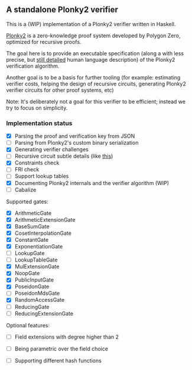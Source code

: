 
A standalone Plonky2 verifier
-----------------------------

This is a (WIP) implementation of a Plonky2 verifier written in Haskell.

[Plonky2](https://github.com/0xPolygonZero/plonky2/) is a zero-knowledge proof
system developed by Polygon Zero, optimized for recursive proofs.

The goal here is to provide an executable specification (along a with less precise,
but [still detailed](commentary/Overview.md) human language description) of 
the Plonky2 verification algorithm. 

Another goal is to be a basis for further tooling (for example:
estimating verifier costs, helping the design of recursive circuits, generating 
Plonky2 verifier circuits for other proof systems, etc)

Note: It's deliberately not a goal for this verifier to be efficient; instead we 
try to focus on simplicity.


### Implementation status

- [x] Parsing the proof and verification key from JSON
- [ ] Parsing from Plonky2's custom binary serialization
- [x] Generating verifier challenges
- [ ] Recursive circuit subtle details (like [this](https://github.com/0xPolygonZero/plonky2/blob/356aefb6863ac881fb71f9bf851582c915428458/plonky2/src/fri/challenges.rs#L55-L64]))
- [x] Constraints check
- [ ] FRI check
- [ ] Support lookup tables
- [x] Documenting Plonky2 internals and the verifier algorithm (WIP)
- [ ] Cabalize

Supported gates:

- [x] ArithmeticGate
- [x] ArithmeticExtensionGate
- [x] BaseSumGate
- [x] CosetInterpolationGate
- [x] ConstantGate
- [x] ExponentiationGate
- [ ] LookupGate
- [ ] LookupTableGate
- [x] MulExtensionGate
- [x] NoopGate
- [x] PublicInputGate
- [x] PoseidonGate
- [ ] PoseidonMdsGate
- [x] RandomAccessGate
- [ ] ReducingGate
- [ ] ReducingExtensionGate

Optional features:

- [ ] Field extensions with degree higher than 2
- [ ] Being parametric over the field choice
- [ ] Supporting different hash functions


